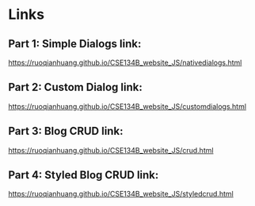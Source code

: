 # Links
## Part 1: Simple Dialogs link: 
https://ruoqianhuang.github.io/CSE134B_website_JS/nativedialogs.html
## Part 2: Custom Dialog link: 
https://ruoqianhuang.github.io/CSE134B_website_JS/customdialogs.html
## Part 3: Blog CRUD link:
https://ruoqianhuang.github.io/CSE134B_website_JS/crud.html
## Part 4: Styled Blog CRUD link:
https://ruoqianhuang.github.io/CSE134B_website_JS/styledcrud.html